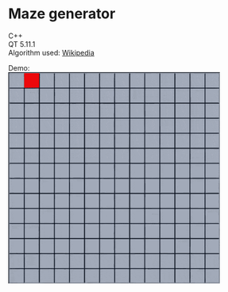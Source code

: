 # Maze generator

C++\
QT 5.11.1\
Algorithm used: [Wikipedia](https://en.wikipedia.org/wiki/Maze_generation_algorithm#Recursive_backtracker)

Demo:\
![Example](./media/maze.gif)  